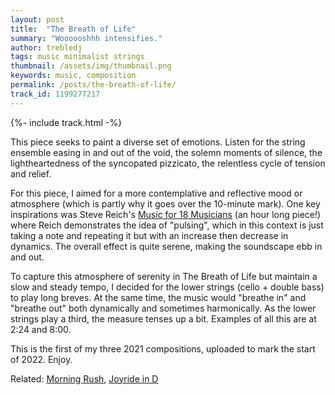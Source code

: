 ```yaml
---
layout: post
title:  "The Breath of Life"
summary: "Woooooshhh intensifies."
author: trebledj
tags: music minimalist strings
thumbnail: /assets/img/thumbnail.png
keywords: music, composition
permalink: /posts/the-breath-of-life/
track_id: 1199277217
---
```


{%- include track.html -%}
<br/>

This piece seeks to paint a diverse set of emotions. Listen for the string ensemble easing in and out of the void, the solemn moments of silence, the lightheartedness of the syncopated pizzicato, the relentless cycle of tension and relief.

For this piece, I aimed for a more contemplative and reflective mood or atmosphere (which is partly why it goes over the 10-minute mark). One key inspirations was Steve Reich's [Music for 18 Musicians](https://en.wikipedia.org/wiki/Music_for_18_Musicians) (an hour long piece!) where Reich demonstrates the idea of "pulsing", which in this context is just taking a note and repeating it but with an increase then decrease in dynamics. The overall effect is quite serene, making the soundscape ebb in and out.

To capture this atmosphere of serenity in The Breath of Life but maintain a slow and steady tempo, I decided for the lower strings (cello + double bass) to play long breves. At the same time, the music would "breathe in" and "breathe out" both dynamically and sometimes harmonically. As the lower strings play a third, the measure tenses up a bit. Examples of all this are at 2:24 and 8:00.

This is the first of my three 2021 compositions, uploaded to mark the start of 2022. Enjoy.

Related: [Morning Rush](/posts/morning-rush/), [Joyride in D](/posts/joyride-in-d/)
